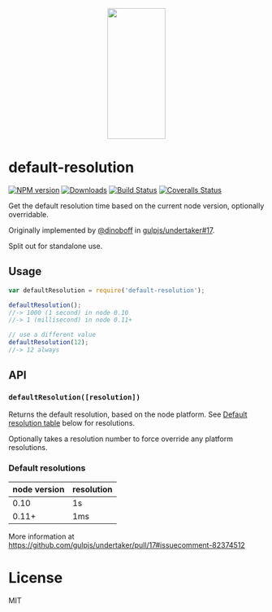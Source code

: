<p align="center">
  <a href="https://gulpjs.com">
    <img height="257" width="114" src="https://raw.githubusercontent.com/gulpjs/artwork/master/gulp-2x.png">
  </a>
</p>

# default-resolution

[![NPM version][npm-image]][npm-url] [![Downloads][downloads-image]][npm-url] [![Build Status][ci-image]][ci-url] [![Coveralls Status][coveralls-image]][coveralls-url]

Get the default resolution time based on the current node version, optionally overridable.

Originally implemented by [@dinoboff][dinoboff] in [gulpjs/undertaker#17][original].

Split out for standalone use.

## Usage

```js
var defaultResolution = require('default-resolution');

defaultResolution();
//-> 1000 (1 second) in node 0.10
//-> 1 (millisecond) in node 0.11+

// use a different value
defaultResolution(12);
//-> 12 always
```

## API

### `defaultResolution([resolution])`

Returns the default resolution, based on the node platform. See [Default resolution table][default-table] below for resolutions.

Optionally takes a resolution number to force override any platform resolutions.

### Default resolutions

| node version | resolution |
|--------------|------------|
| 0.10         | 1s         |
| 0.11+        | 1ms        |

More information at https://github.com/gulpjs/undertaker/pull/17#issuecomment-82374512

# License

MIT


<!-- prettier-ignore-start -->
[downloads-image]: https://img.shields.io/npm/dm/default-resolution.svg?style=flat-square
[npm-url]: https://www.npmjs.com/package/default-resolution
[npm-image]: https://img.shields.io/npm/v/default-resolution.svg?style=flat-square

[ci-url]: https://github.com/gulpjs/default-resolution/actions?query=workflow:dev
[ci-image]: https://img.shields.io/github/workflow/status/gulpjs/default-resolution/dev?style=flat-square

[coveralls-url]: https://coveralls.io/r/gulpjs/default-resolution
[coveralls-image]: https://img.shields.io/coveralls/gulpjs/default-resolution/master.svg?style=flat-square
<!-- prettier-ignore-end -->

<!-- prettier-ignore-start -->
[dinoboff]: https://github.com/dinoboff
[original]: https://github.com/gulpjs/undertaker/pull/17
[default-table]: #default-resolutions
<!-- prettier-ignore-end -->

